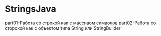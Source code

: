 # StringsJava
part01-Работа  со строкой как с массивом символов
part02-Работа со сторокой как с объектом типа String или StringBuilder
